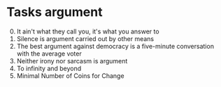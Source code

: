 # Tasks argument
0. It ain't what they call you, it's what you answer to 
1. Silence is argument carried out by other means
2. The best argument against democracy is a five-minute conversation with the average voter
 3. Neither irony nor sarcasm is argument
 4. To infinity and beyond
 5. Minimal Number of Coins for Change 

